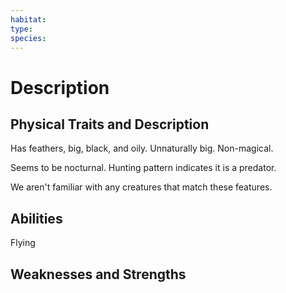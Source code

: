 ```yaml
---
habitat: 
type: 
species:
---
```


# Description

## Physical Traits and Description

Has feathers, big, black, and oily. Unnaturally big. Non-magical.

Seems to be nocturnal. Hunting pattern indicates it is a predator. 

We aren't familiar with any creatures that match these features.

## Abilities

Flying

## Weaknesses and Strengths

